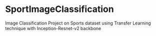 # SportImageClassification
Image Classification Project on Sports dataset using Transfer Learning technique with Inception-Resnet-v2 backbone
